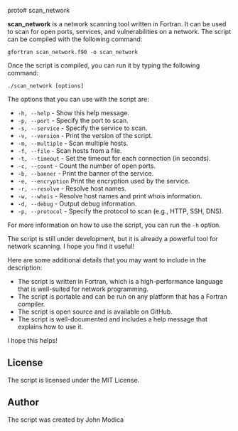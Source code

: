 proto# scan_network

**scan_network** is a network scanning tool written in Fortran. It can be used to scan for open ports, services, and vulnerabilities on a network. The script can be compiled with the following command:

```
gfortran scan_network.f90 -o scan_network
```

Once the script is compiled, you can run it by typing the following command:

```
./scan_network [options]
```

The options that you can use with the script are:

* `-h, --help` - Show this help message.
* `-p, --port` - Specify the port to scan.
* `-s, --service` - Specify the service to scan.
* `-v, --version` - Print the version of the script.
* `-m, --multiple` - Scan multiple hosts.
* `-f, --file` - Scan hosts from a file.
* `-t, --timeout` - Set the timeout for each connection (in seconds).
* `-c, --count` - Count the number of open ports.
* `-b, --banner` - Print the banner of the service.
* `-e, --encryption` Print the encryption used by the service.
* `-r, --resolve` - Resolve host names.
* `-w, --whois` - Resolve host names and print whois information.
* `-d, --debug` - Output debug information.
* `-p, --protocol` - Specify the protocol to scan (e.g., HTTP, SSH, DNS).

For more information on how to use the script, you can run the `-h` option.

The script is still under development, but it is already a powerful tool for network scanning. I hope you find it useful!

Here are some additional details that you may want to include in the description:

* The script is written in Fortran, which is a high-performance language that is well-suited for network programming.
* The script is portable and can be run on any platform that has a Fortran compiler.
* The script is open source and is available on GitHub.
* The script is well-documented and includes a help message that explains how to use it.

I hope this helps!

## License

The script is licensed under the MIT License.

## Author

The script was created by John Modica
